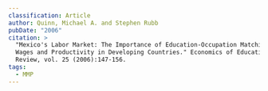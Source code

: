 ```yaml
---
classification: Article
author: Quinn, Michael A. and Stephen Rubb
pubDate: "2006"
citation: >
  "Mexico's Labor Market: The Importance of Education-Occupation Matching on
  Wages and Productivity in Developing Countries." Economics of Education
  Review, vol. 25 (2006):147-156.
tags:
  - MMP
---
```

